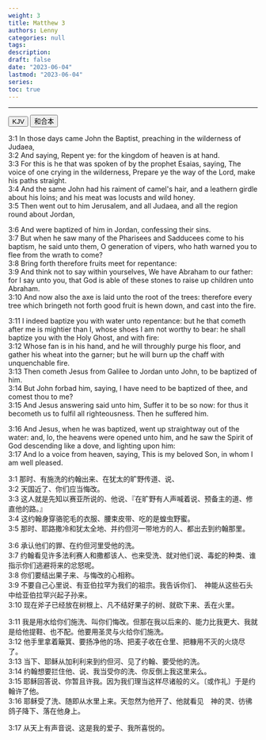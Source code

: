 ```yaml
---
weight: 3
title: Matthew 3
authors: Lenny
categories: null
tags: 
description: 
draft: false
date: "2023-06-04"
lastmod: "2023-06-04"
series:
toc: true
---
```



<!--more-->
---

<!-- Tab links -->

<div class="tab">
  <button class="tablinks active" onclick="tablabel(event, 'english')">KJV</button>
  <button class="tablinks" onclick="tablabel(event, 'chinese')">和合本</button>
</div>

<!-- Tab content -->
<div id="english" class="tabcontent" style="display:block">

3:1 In those days came John the Baptist, preaching in the wilderness of Judaea,  
3:2 And saying, Repent ye: for the kingdom of heaven is at hand.  
3:3 For this is he that was spoken of by the prophet Esaias, saying, The voice of one crying in the wilderness, Prepare ye the way of the Lord, make his paths straight.  
3:4 And the same John had his raiment of camel's hair, and a leathern girdle about his loins; and his meat was locusts and wild honey.  
3:5 Then went out to him Jerusalem, and all Judaea, and all the region round about Jordan,  

3:6 And were baptized of him in Jordan, confessing their sins.  
3:7 But when he saw many of the Pharisees and Sadducees come to his baptism, he said unto them, O generation of vipers, who hath warned you to flee from the wrath to come?  
3:8 Bring forth therefore fruits meet for repentance:  
3:9 And think not to say within yourselves, We have Abraham to our father: for I say unto you, that God is able of these stones to raise up children unto Abraham.  
3:10 And now also the axe is laid unto the root of the trees: therefore every tree which bringeth not forth good fruit is hewn down, and cast into the fire.  

3:11 I indeed baptize you with water unto repentance: but he that cometh after me is mightier than I, whose shoes I am not worthy to bear: he shall baptize you with the Holy Ghost, and with fire:  
3:12 Whose fan is in his hand, and he will throughly purge his floor, and gather his wheat into the garner; but he will burn up the chaff with unquenchable fire.  
3:13 Then cometh Jesus from Galilee to Jordan unto John, to be baptized of him.  
3:14 But John forbad him, saying, I have need to be baptized of thee, and comest thou to me?  
3:15 And Jesus answering said unto him, Suffer it to be so now: for thus it becometh us to fulfil all righteousness. Then he suffered him.  

3:16 And Jesus, when he was baptized, went up straightway out of the water: and, lo, the heavens were opened unto him, and he saw the Spirit of God descending like a dove, and lighting upon him:  
3:17 And lo a voice from heaven, saying, This is my beloved Son, in whom I am well pleased.  

</div>


<div id="chinese" class="tabcontent">

3:1 那时、有施洗的约翰出来、在犹太的旷野传道、说、  
3:2 天国近了、你们应当悔改。  
3:3 这人就是先知以赛亚所说的、他说、『在旷野有人声喊着说、预备主的道、修直他的路。』  
3:4 这约翰身穿骆驼毛的衣服、腰束皮带、吃的是蝗虫野蜜。  
3:5 那时、耶路撒冷和犹太全地、并约但河一带地方的人、都出去到约翰那里。  

3:6 承认他们的罪、在约但河里受他的洗。  
3:7 约翰看见许多法利赛人和撒都该人、也来受洗、就对他们说、毒蛇的种类、谁指示你们逃避将来的忿怒呢。  
3:8 你们要结出果子来、与悔改的心相称。  
3:9 不要自己心里说、有亚伯拉罕为我们的祖宗。我告诉你们、　神能从这些石头中给亚伯拉罕兴起子孙来。  
3:10 现在斧子已经放在树根上、凡不结好果子的树、就砍下来、丢在火里。  

3:11 我是用水给你们施洗、叫你们悔改。但那在我以后来的、能力比我更大、我就是给他提鞋、也不配。他要用圣灵与火给你们施洗。  
3:12 他手里拿着簸箕、要扬净他的场、把麦子收在仓里、把糠用不灭的火烧尽了。  
3:13 当下、耶稣从加利利来到约但河、见了约翰、要受他的洗。  
3:14 约翰想要拦住他、说、我当受你的洗、你反倒上我这里来么。  
3:15 耶稣回答说、你暂且许我。因为我们理当这样尽诸般的义。〔或作礼〕于是约翰许了他。  
3:16 耶稣受了洗、随即从水里上来。天忽然为他开了、他就看见　神的灵、彷彿鸽子降下、落在他身上。  

3:17 从天上有声音说、这是我的爱子、我所喜悦的。  

</div>